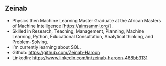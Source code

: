 ## Zeinab

- Physics then Machine Learning Master Graduate at the African Masters of Machine Intelligence [https://aimsammi.org/].
- Skilled in Research, Teaching, Management, Planning, Machine Learning, Python, Educational Consultation, Analytical thinking, and Problem-Solving. 
- I’m currently learning about SQL.
- Github: https://github.com/Zeinab-Haroon
- LinkedIn: https://www.linkedin.com/in/zeinab-haroon-468bb3131

